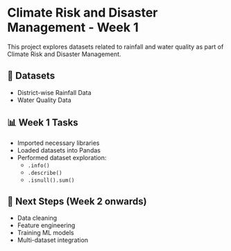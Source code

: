 # Climate Risk and Disaster Management - Week 1

This project explores datasets related to rainfall and water quality 
as part of Climate Risk and Disaster Management.

## 📂 Datasets
- District-wise Rainfall Data
- Water Quality Data

## 📊 Week 1 Tasks
- Imported necessary libraries
- Loaded datasets into Pandas
- Performed dataset exploration:
  - `.info()`
  - `.describe()`
  - `.isnull().sum()`

## 🚀 Next Steps (Week 2 onwards)
- Data cleaning
- Feature engineering
- Training ML models
- Multi-dataset integration
